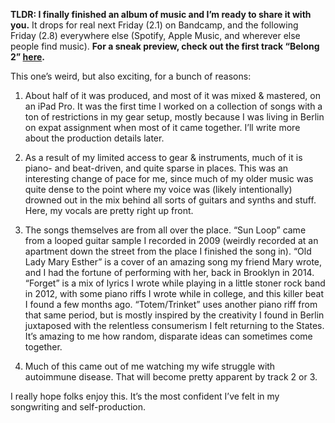 <p><strong>TLDR: I finally finished an album of music and I’m ready to share it with you.</strong> It drops for real next Friday (2.1) on Bandcamp, and the following Friday (2.8) everywhere else (Spotify, Apple Music, and wherever else people find music). <strong>For a sneak preview, check out the first track “Belong 2” <a href="http://sophomoresmusic.com/album/sleepwalker">here</a>.</strong></p><p>This one’s weird, but also exciting, for a bunch of reasons:</p><ol><li><p>About half of it was produced, and most of it was mixed &amp; mastered, on an iPad Pro. It was the first time I worked on a collection of songs with a ton of restrictions in my gear setup, mostly because I was living in Berlin on expat assignment when most of it came together. I’ll write more about the production details later.</p></li><li><p>As a result of my limited access to gear &amp; instruments, much of it is piano- and beat-driven, and quite sparse in places. This was an interesting change of pace for me, since much of my older music was quite dense to the point where my voice was (likely intentionally) drowned out in the mix behind all sorts of guitars and synths and stuff. Here, my vocals are pretty right up front.</p></li><li><p>The songs themselves are from all over the place. “Sun Loop” came from a looped guitar sample I recorded in 2009 (weirdly recorded at an apartment down the street from the place I finished the song in). “Old Lady Mary Esther” is a cover of an amazing song my friend Mary wrote, and I had the fortune of performing with her, back in Brooklyn in 2014. “Forget” is a mix of lyrics I wrote while playing in a little stoner rock band in 2012, with some piano riffs I wrote while in college, and this killer beat I found a few months ago. “Totem/Trinket” uses another piano riff from that same period, but is mostly inspired by the creativity I found in Berlin juxtaposed with the relentless consumerism I felt returning to the States. It’s amazing to me how random, disparate ideas can sometimes come together.</p></li><li><p>Much of this came out of me watching my wife struggle with autoimmune disease. That will become pretty apparent by track 2 or 3.</p></li></ol><p>I really hope folks enjoy this. It’s the most confident I’ve felt in my songwriting and self-production.</p><p></p><p></p><p></p>